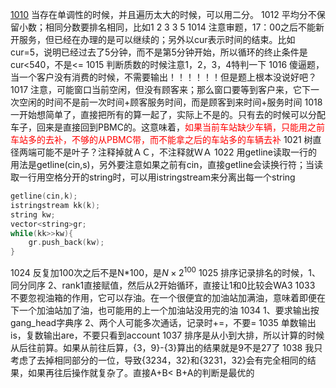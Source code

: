 [1010](https://blog.csdn.net/Luowaterbi/article/details/114150529) 当存在单调性的时候，并且遍历太大的时候，可以用二分。
1012 平均分不保留小数；相同分数要排名相同，比如1 2 3 3 5 
1014 注意审题，17：00之后不能新开服务，但已经在办理的是可以继续的；另外以cur表示时间的结束。比如cur=5，说明已经过去了5分钟，而不是第5分钟开始，所以循环的终止条件是cur<540，不是<=
1015 判断质数的时候注意1，2，3，4特判一下
1016 傻逼题，当一个客户没有消费的时候，不需要输出！！！！！！但是题上根本没说好吧？
1017 注意，可能窗口当前空闲，但没有顾客来；那么窗口要等到客户来，它下一次空闲的时间不是前一次时间+顾客服务时间，而是顾客到来时间+服务时间
1018 一开始想简单了，直接把所有的算一起了，实际上不是的。只有去的时候可以分配车子，回来是直接回到PBMC的。这意味着，<font color=red>如果当前车站缺少车辆，只能用之前车站多的去补，不够的从PBMC带，而不能拿之后的车站多的车辆去补</font>
1021 树直径两端可能不是叶子？注释掉就ＡＣ，不注释就ＷＡ
1022 用getline读取一行的用法是getline(cin,s)，另外要注意如果之前有cin，直接getline会读换行符；当读取一行用空格分开的string时，可以用istringstream来分离出每一个string
```C++
getline(cin,k);
istringstream kk(k);
string kw;
vector<string>gr;
while(kk>>kw){
    gr.push_back(kw);
}
```
1024 反复加100次之后不是N\*100，是$N\times 2^100$
1025 排序记录排名的时候，1、同分同序 2、rank1直接赋值，然后从2开始循环，直接让1和0比较会WA3
1033 不要忽视油箱的作用，它可以存油。在一个很便宜的加油站加满油，意味着即便在下一个加油站加了油，也可能用的上一个加油站没用完的油
1034 1、要求输出按gang_head字典序 2、两个人可能多次通话，记录时+=，不要=
1035 单数输出is，复数输出are，不要只看到account
1037 排序是从小到大排，所以计算的时候从后往前算。如果从前往后算，{3，9}-{3}算出的结果就是9不是27了
1038 我只考虑了去掉相同部分的一位，导致{3234，32}和{3231，32}会有完全相同的结果，如果再往后操作就复杂了。直接A+B\< B+A的判断是最优的



































































































































































































